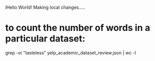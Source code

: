 lHello World!
Making local changes.....

# to count the number of words in a particular dataset:
grep -oi "tasteless"  yelp_academic_dataset_review.json | wc -l
